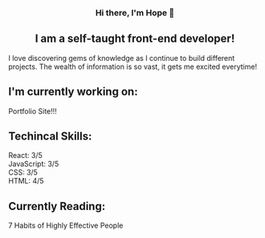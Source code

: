 
<h3 align="center">
  Hi there, I'm Hope 👋
 </h3>
 
 <h2 align="center">
  I am a self-taught front-end developer!
 </h2>
 
 I love discovering gems of knowledge as I continue to build different projects. The wealth of information is so vast, it gets me excited everytime!


## I'm currently working on:

Portfolio Site!!!

## Techincal Skills:

React: 3/5 </br>
JavaScript: 3/5 </br>
CSS: 3/5 </br>
HTML: 4/5 </br>

## Currently Reading:

7 Habits of Highly Effective People
